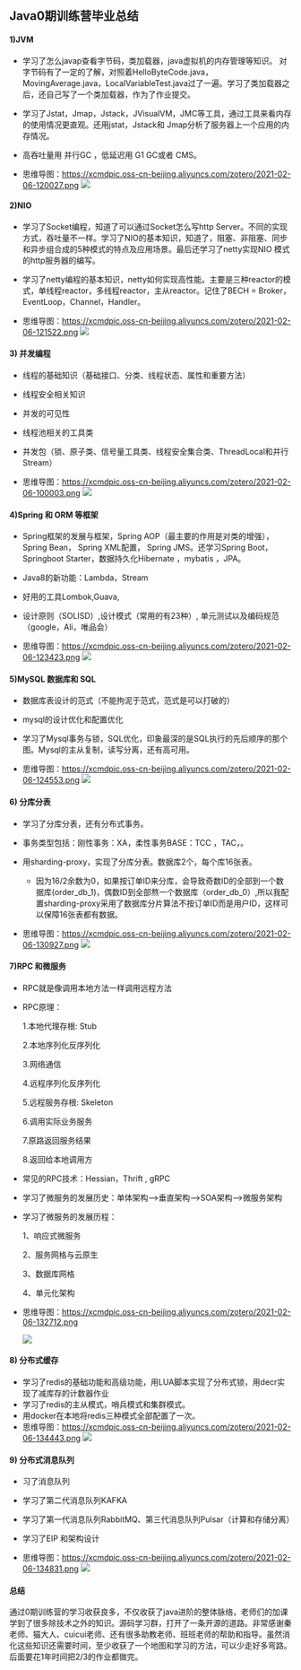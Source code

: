 ## Java0期训练营毕业总结

#### 1)JVM

- 学习了怎么javap查看字节码，类加载器，java虚拟机的内存管理等知识。
  对字节码有了一定的了解，对照着HelloByteCode.java，MovingAverage.java，LocalVariableTest.java过了一遍。学习了类加载器之后，还自己写了一个类加载器，作为了作业提交。
- 学习了Jstat，Jmap，Jstack，JVisualVM，JMC等工具，通过工具来看内存的使用情况更直观。还用jstat，Jstack和 Jmap分析了服务器上一个应用的内存情况。

- 高吞吐量用 并行GC ，低延迟用 G1 GC或者 CMS。 

- 思维导图：https://xcmdpic.oss-cn-beijing.aliyuncs.com/zotero/2021-02-06-120027.png
  ![](https://xcmdpic.oss-cn-beijing.aliyuncs.com/zotero/2021-02-06-120027.png)

#### 2)NIO

- 学习了Socket编程，知道了可以通过Socket怎么写http Server。不同的实现方式，吞吐量不一样。学习了NIO的基本知识，知道了，阻塞、非阻塞、同步和异步组合成的5种模式的特点及应用场景。最后还学习了netty实现NIO 模式的http服务器的编写。

- 学习了netty编程的基本知识，netty如何实现高性能。主要是三种reactor的模式，单线程reactor，多线程reactor，主从reactor。记住了BECH = Broker，EventLoop，Channel，Handler。

- 思维导图：https://xcmdpic.oss-cn-beijing.aliyuncs.com/zotero/2021-02-06-121522.png
  ![](https://xcmdpic.oss-cn-beijing.aliyuncs.com/zotero/2021-02-06-121522.png)

  

#### 3) 并发编程

- 线程的基础知识（基础接口、分类、线程状态、属性和重要方法）

- 线程安全相关知识

- 并发的可见性

- 线程池相关的工具类

- 并发包（锁、原子类、信号量工具类、线程安全集合类、ThreadLocal和并行Stream）

- 思维导图：https://xcmdpic.oss-cn-beijing.aliyuncs.com/zotero/2021-02-06-100003.png
  ![](https://xcmdpic.oss-cn-beijing.aliyuncs.com/zotero/2021-02-06-100003.png)

#### 4)Spring 和 ORM 等框架

- Spring框架的发展与框架，Spring AOP（最主要的作用是对类的增强），Spring Bean， Spring XML配置， Spring JMS。还学习Spring Boot， Springboot Starter，数据持久化Hibernate ，mybatis ，JPA。

- Java8的新功能：Lambda，Stream

- 好用的工具Lombok,Guava,

- 设计原则（SOLISD）,设计模式（常用的有23种）, 单元测试以及编码规范（google，Ali，唯品会）

- 思维导图：https://xcmdpic.oss-cn-beijing.aliyuncs.com/zotero/2021-02-06-123423.png
  ![](https://xcmdpic.oss-cn-beijing.aliyuncs.com/zotero/2021-02-06-123423.png)


#### 5)MySQL 数据库和 SQL

- 数据库表设计的范式（不能拘泥于范式，范式是可以打破的）

- mysql的设计优化和配置优化

- 学习了Mysql事务与锁，SQL优化，印象最深的是SQL执行的先后顺序的那个图。Mysql的主从复制，读写分离，还有高可用。

- 思维导图：https://xcmdpic.oss-cn-beijing.aliyuncs.com/zotero/2021-02-06-124553.png
  ![](https://xcmdpic.oss-cn-beijing.aliyuncs.com/zotero/2021-02-06-124553.png)

#### 6) 分库分表

- 学习了分库分表，还有分布式事务。

- 事务类型包括：刚性事务：XA，柔性事务BASE：TCC ，TAC，。

- 用sharding-proxy，实现了分库分表。数据库2个，每个库16张表。

  - 因为16/2余数为0，如果按订单ID来分库，会导致奇数ID的全部到一个数据库(order_db_1)，偶数ID到全部熬一个数据库（order_db_0）,所以我配置sharding-proxy采用了数据库分片算法不按订单ID而是用户ID，这样可以保障16张表都有数据。
  
- 思维导图：https://xcmdpic.oss-cn-beijing.aliyuncs.com/zotero/2021-02-06-130927.png
    ![](https://xcmdpic.oss-cn-beijing.aliyuncs.com/zotero/2021-02-06-130927.png)

    

#### 7)RPC 和微服务

- RPC就是像调用本地方法一样调用远程方法

- RPC原理：

  1.本地代理存根: Stub

  2.本地序列化反序列化 

  3.网络通信

  4.远程序列化反序列化 

  5.远程服务存根: Skeleton 

  6.调用实际业务服务

  7.原路返回服务结果 

  8.返回给本地调用方

- 常见的RPC技术：Hessian，Thrift , gRPC

- 学习了微服务的发展历史：单体架构-->垂直架构-->SOA架构-->微服务架构

- 学习了微服务的发展历程：

  1、响应式微服务

  2、服务网格与云原生

  3、数据库网格

  4、单元化架构
  
- 思维导图：https://xcmdpic.oss-cn-beijing.aliyuncs.com/zotero/2021-02-06-132712.png

  ![](https://xcmdpic.oss-cn-beijing.aliyuncs.com/zotero/2021-02-06-132712.png)

#### 8) 分布式缓存

- 学习了redis的基础功能和高级功能，用LUA脚本实现了分布式锁，用decr实现了减库存的计数器作业
- 学习了redis的主从模式，哨兵模式和集群模式。
- 用docker在本地将redis三种模式全部配置了一次。
- 思维导图：https://xcmdpic.oss-cn-beijing.aliyuncs.com/zotero/2021-02-06-134443.png
![](https://xcmdpic.oss-cn-beijing.aliyuncs.com/zotero/2021-02-06-134443.png)



#### 9) 分布式消息队列

- 习了消息队列

- 学习了第二代消息队列KAFKA

- 学习了第一代消息队列RabbitMQ、第三代消息队列Pulsar（计算和存储分离）

- 学习了EIP 和架构设计

- 思维导图：https://xcmdpic.oss-cn-beijing.aliyuncs.com/zotero/2021-02-06-134831.png
  ![](https://xcmdpic.oss-cn-beijing.aliyuncs.com/zotero/2021-02-06-134831.png)

#### 总结

通过0期训练营的学习收获良多，不仅收获了java进阶的整体脉络，老师们的加课学到了很多除技术之外的知识。源码学习群，打开了一条开源的道路。非常感谢秦老师、猫大人、cuicui老师、还有很多助教老师、班班老师的帮助和指导。虽然消化这些知识还需要时间，至少收获了一个地图和学习的方法，可以少走好多弯路。后面要花1年时间把2/3的作业都做完。
